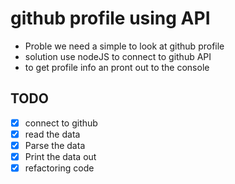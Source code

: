 # github profile using API

- Proble we need a simple to look at github profile
- solution use nodeJS to connect to github API
- to get profile info an pront out to the console

## TODO

- [x] connect to github
- [x] read the data
- [x] Parse the data
- [x] Print the data out
- [x] refactoring code

